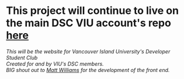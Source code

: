 # This project will continue to live on the main DSC VIU account's repo [here](https://github.com/dscViu/dscPortal) 



*This will be the website for Vancouver Island University's Developer Student Club*  
*Created for and by VIU's DSC members.*  
*BIG shout out to [Matt Williams](https://github.com/mattcoding4days) for the development of the front end.*  


